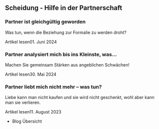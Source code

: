 ## Scheidung - Hilfe in der Partnerschaft

### Partner ist gleichgültig geworden

Was tun, wenn die Beziehung zur Formalie zu werden droht?

Artikel lesen01. Juni 2024

### Partner analysiert mich bis ins Kleinste, was...

Machen Sie gemeinsam Stärken aus angeblichen Schwächen!

Artikel lesen30. Mai 2024

### Partner liebt mich nicht mehr – was tun?

Liebe kann man nicht kaufen und sie wird nicht geschenkt, wohl aber kann man sie verlieren.

Artikel lesen11. August 2023

- Blog Übersicht